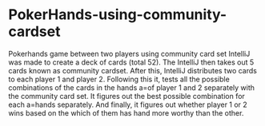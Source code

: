 # PokerHands-using-community-cardset
Pokerhands game between two players using community card set
IntelliJ was made to create a deck of cards (total 52). The IntelliJ then takes out 5 cards known as community cardset. After this, IntelliJ distributes two cards to each player 1 and player 2. Following this it, tests all the possible combinations of the cards in the hands a=of player 1 and 2 separately with the community card set. It figures out the best possible combination for each a=hands separately. And finally, it figures out whether player 1 or 2 wins based on the which of them has hand more worthy than the other.
